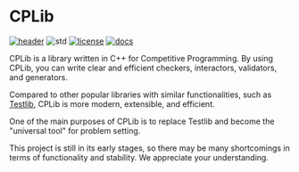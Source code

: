 # CPLib

[![header][badge.header]][header] ![std][badge.std] [![license][badge.license]][license] [![docs][badge.docs]][docs]

[badge.header]: https://img.shields.io/badge/single%20header-main-blue.svg
[badge.std]: https://img.shields.io/badge/min%20std-C%2B%2B%2017-blue.svg
[badge.license]: https://img.shields.io/github/license/rindag-devs/cplib
[badge.docs]: https://img.shields.io/github/deployments/rindag-devs/cplib/Production?label=docs
[header]: https://github.com/rindag-devs/cplib/blob/single-header-snapshot/cplib.hpp
[license]: https://github.com/rindag-devs/cplib/blob/main/LICENSE
[docs]: https://cplib.vercel.app/

CPLib is a library written in C++ for Competitive Programming. By using CPLib, you can write clear and efficient checkers, interactors, validators, and generators.

Compared to other popular libraries with similar functionalities, such as [Testlib](https://github.com/MikeMirzayanov/testlib), CPLib is more modern, extensible, and efficient.

One of the main purposes of CPLib is to replace Testlib and become the "universal tool" for problem setting.

This project is still in its early stages, so there may be many shortcomings in terms of functionality and stability. We appreciate your understanding.
